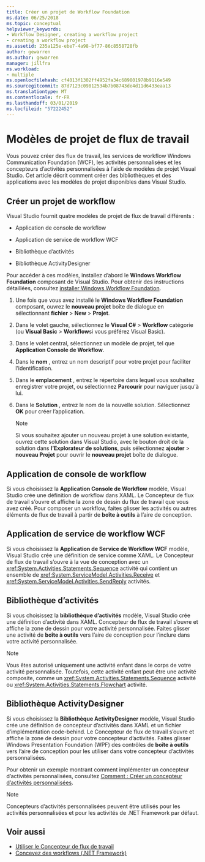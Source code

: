 ```yaml
---
title: Créer un projet de Workflow Foundation
ms.date: 06/25/2018
ms.topic: conceptual
helpviewer_keywords:
- Workflow Designer, creating a workflow project
- creating a workflow project
ms.assetid: 235a125e-ebe7-4a98-bf77-86c8558728fb
author: gewarren
ms.author: gewarren
manager: jillfra
ms.workload:
- multiple
ms.openlocfilehash: cf4013f1302ff4952fa34c689801978b9116e549
ms.sourcegitcommit: 87d7123c09812534b7b08743de4d11d6433eaa13
ms.translationtype: MT
ms.contentlocale: fr-FR
ms.lasthandoff: 03/01/2019
ms.locfileid: "57222452"
---
```

# <a name="workflow-project-templates"></a>Modèles de projet de flux de travail

Vous pouvez créer des flux de travail, les services de workflow Windows Communication Foundation (WCF), les activités personnalisées et les concepteurs d’activités personnalisées à l’aide de modèles de projet Visual Studio. Cet article décrit comment créer des bibliothèques et des applications avec les modèles de projet disponibles dans Visual Studio.

## <a name="create-a-workflow-project"></a>Créer un projet de workflow

Visual Studio fournit quatre modèles de projet de flux de travail différents :

- Application de console de workflow

- Application de service de workflow WCF

- Bibliothèque d’activités

- Bibliothèque ActivityDesigner

Pour accéder à ces modèles, installez d’abord le **Windows Workflow Foundation** composant de Visual Studio. Pour obtenir des instructions détaillées, consultez [installer Windows Workflow Foundation](developing-applications-with-the-workflow-designer.md#install-windows-workflow-foundation).

1. Une fois que vous avez installé le **Windows Workflow Foundation** composant, ouvrez le **nouveau projet** boîte de dialogue en sélectionnant **fichier** > **New**  >  **Projet**.

1. Dans le volet gauche, sélectionnez le **Visual C#** > **Workflow** catégorie (ou **Visual Basic** > **Workflow**si vous préférez Visual Basic).

1. Dans le volet central, sélectionnez un modèle de projet, tel que **Application Console de Workflow**.

1. Dans le **nom** , entrez un nom descriptif pour votre projet pour faciliter l’identification.

1. Dans le **emplacement** , entrez le répertoire dans lequel vous souhaitez enregistrer votre projet, ou sélectionnez **Parcourir** pour naviguer jusqu'à lui.

1. Dans le **Solution** , entrez le nom de la nouvelle solution. Sélectionnez **OK** pour créer l’application.

   > [!NOTE]
   > Si vous souhaitez ajouter un nouveau projet à une solution existante, ouvrez cette solution dans Visual Studio, avec le bouton droit de la solution dans **l’Explorateur de solutions**, puis sélectionnez **ajouter** > **nouveau Projet** pour ouvrir le **nouveau projet** boîte de dialogue.

## <a name="workflow-console-app"></a>Application de console de workflow

Si vous choisissez la **Application Console de Workflow** modèle, Visual Studio crée une définition de workflow dans XAML. Le Concepteur de flux de travail s’ouvre et affiche la zone de dessin du flux de travail que vous avez créé. Pour composer un workflow, faites glisser les activités ou autres éléments de flux de travail à partir de **boîte à outils** à l’aire de conception.

## <a name="wcf-workflow-service-app"></a>Application de service de workflow WCF

Si vous choisissez la **Application de Service de Workflow WCF** modèle, Visual Studio crée une définition de service comme XAML. Le Concepteur de flux de travail s’ouvre à la vue de conception avec un <xref:System.Activities.Statements.Sequence> activité qui contient un ensemble de <xref:System.ServiceModel.Activities.Receive> et <xref:System.ServiceModel.Activities.SendReply> activités.

## <a name="activity-library"></a>Bibliothèque d’activités

Si vous choisissez la **bibliothèque d’activités** modèle, Visual Studio crée une définition d’activité dans XAML. Concepteur de flux de travail s’ouvre et affiche la zone de dessin pour votre activité personnalisée. Faites glisser une activité de **boîte à outils** vers l’aire de conception pour l’inclure dans votre activité personnalisée.

> [!NOTE]
> Vous êtes autorisé uniquement une activité enfant dans le corps de votre activité personnalisée. Toutefois, cette activité enfant peut être une activité composite, comme un <xref:System.Activities.Statements.Sequence> activité ou <xref:System.Activities.Statements.Flowchart> activité.

## <a name="activity-designer-library"></a>Bibliothèque ActivityDesigner

Si vous choisissez la **Bibliothèque ActivityDesigner** modèle, Visual Studio crée une définition de concepteur d’activités dans XAML et un fichier d’implémentation code-behind. Le Concepteur de flux de travail s’ouvre et affiche la zone de dessin pour votre concepteur d’activités. Faites glisser Windows Presentation Foundation (WPF) des contrôles de **boîte à outils** vers l’aire de conception pour les utiliser dans votre concepteur d’activités personnalisées.

Pour obtenir un exemple montrant comment implémenter un concepteur d’activités personnalisées, consultez [Comment : Créer un concepteur d’activités personnalisées](/dotnet/framework/windows-workflow-foundation/how-to-create-a-custom-activity-designer).

> [!NOTE]
> Concepteurs d’activités personnalisées peuvent être utilisés pour les activités personnalisées et pour les activités de .NET Framework par défaut.

## <a name="see-also"></a>Voir aussi

- [Utiliser le Concepteur de flux de travail](developing-applications-with-the-workflow-designer.md)
- [Concevez des workflows (.NET Framework)](/dotnet/framework/windows-workflow-foundation/designing-workflows)
